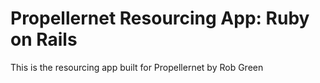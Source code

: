 # Propellernet Resourcing App: Ruby on Rails #

This is the resourcing app built for Propellernet by Rob Green